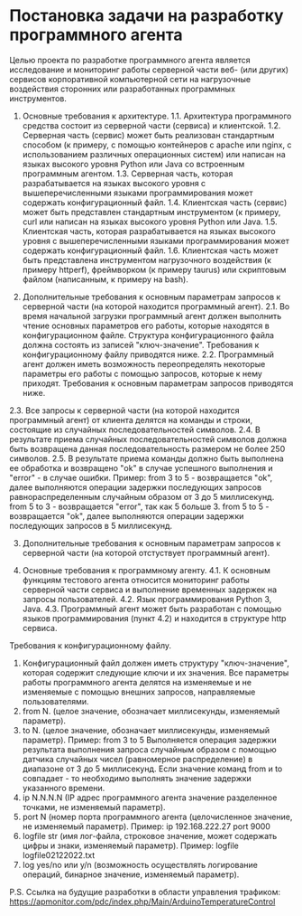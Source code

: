 # Постановка задачи на разработку программного агента

Целью проекта по разработке программного агента является исследование и мониторинг работы серверной части веб- (или других) сервисов корпоративной компьютерной сети на нагрузочные воздействия сторонних или разработанных программных инструментов.

1. Основные требования к архитектуре.
1.1. Архитектура программного средства состоит из серверной части (сервиса) и клиентской. 
1.2. Серверная часть (сервис) может быть реализован стандартным способом (к примеру, с помощью контейнеров с apache или nginx, с использованием различных операционных систем) или написан на языках высокого уровня Python или Java со встроенным программным агентом.
1.3. Серверная часть, которая разрабатывается на языках высокого уровня с вышеперечисленными языками программирования может содержать конфигурационный файл. 
1.4. Клиентская часть (сервис) может быть представлен стандартным инструментом (к примеру, curl или написан на языках высокого уровня Python или Java.
1.5. Клиентская часть, которая разрабатывается на языках высокого уровня с вышеперечисленными языками программирования может содержать конфигурационный файл. 
1.6. Клиентская часть может быть представлена инструментом нагрузочного воздействия (к примеру httperf), фреймворком (к примеру taurus) или скриптовым файлом (написанным, к примеру на bash). 

2. Дополнительные требования к основным параметрам запросов к серверной части (на которой находится программный агент).
2.1. Во время начальной загрузки программный агент должен выполнить чтение основных параметров его работы, которые находятся в конфигурационном файле. Структура конфигурационного файла должна состоять из записей "ключ-значение". Требования к конфигурационному файлу приводятся ниже.
2.2. Программный агент должен иметь возможность переопределять некоторые параметры его работы с помощью запросов, которые к нему приходят. Требования к основным параметрам запросов приводятся ниже.

2.3. Все запросы к серверной части (на которой находится программный агент) от клиента делятся на команды и строки, состоящие из случайных последовательностей символов.
2.4. В результате приема случайных последовательностей символов должна быть возвращена данная последовательность размером не более 250 символов.
2.5. В результате приема команды должно быть выполнена ее обработка и возвращено "ok" в случае успешного выполнения и "error" - в случае ошибки.
Пример:
from 3 to 5 - возвращается "ok", далее выполняются операции задержки последующих запросов равнораспределенным случайным образом от 3 до 5 миллисекунд.
from 5 to 3 - возвращается "error", так как 5 больше 3.
from 5 to 5 - возвращается "ok", далее выполняются операции задержки последующих запросов в 5 миллисекунд.



3. Дополнительные требования к основным параметрам запросов к серверной части (на которой отстуствует программный агент).


4. Основные требования к программному агенту.
4.1. К основным функциям тестового агента относится мониторинг работы серверной части сервиса и выполнение временных задержек на запросы пользователей.
4.2. Язык программирования Python 3, Java.
4.3. Программный агент может быть разработан с помощью языков программирования (пункт 4.2) и находится в структуре http сервиса.
 
Требования к конфигурационному файлу.
1. Конфигурационный файл должен иметь структуру "ключ-значение", которая содержит следующие ключи и их значения. Все параметры работы программного агента делятся на изменяемые и не изменяемые с помощью внешних запросов, направляемые пользователями.
2. from N. (целое значение, обозначает миллисекунды, изменяемый параметр).
3. to N. (целое значение, обозначает миллисекунды, изменяемый параметр).
Пример:
from 3
to 5
Выполняется операция задержки результата выполнения запроса случайным образом с помощью датчика случайных чисел (равномерное распределение) в диапазоне от 3 до 5 миллисекунд.
Если значение команд from и to совпадает - то необходимо выполнять значение задержки указанного времени.
4. ip N.N.N.N (IP адрес программного агента значение разделенное точками, не изменяемый параметр).
5. port N (номер порта программного агента (целочисленное значение, не изменяемый параметр).
Пример:
ip 192.168.222.27
port 9000
6. logfile str (имя лог-файла, строковое значение, может содержать цифры и знаки, изменяемый параметр).
Пример:
logfile logfile02122022.txt
7. log yes/no или y/n (возможность осуществлять логирование операций, бинарное значение, изменяемый параметр).



P.S. Ссылка на будущие разработки в области управления трафиком:
https://apmonitor.com/pdc/index.php/Main/ArduinoTemperatureControl

